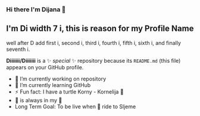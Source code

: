 ### Hi there I'm Dijana 👋  

## I'm Di width 7 i, this is reason for my Profile Name

well after D add first i, second i, third i, fourth i, fifth i, sixth i, and finally seventh i.

**Diiiiiii/Diiiiiii** is a ✨ _special_ ✨ repository because its `README.md` (this file) appears on your GitHub profile.


- 🔭 I’m currently working on repository
- 🌱 I’m currently learning GitHub
- ⚡ Fun fact: I have a turtle Korny - Kornelija :turtle:
- :beer: is always in my :handbag:
- Long Term Goal: To be live when :mountain_cableway: ride to Sljeme

